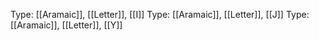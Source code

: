 Type: [[Aramaic]], [[Letter]], [[I]]
Type: [[Aramaic]], [[Letter]], [[J]]
Type: [[Aramaic]], [[Letter]], [[Y]]
